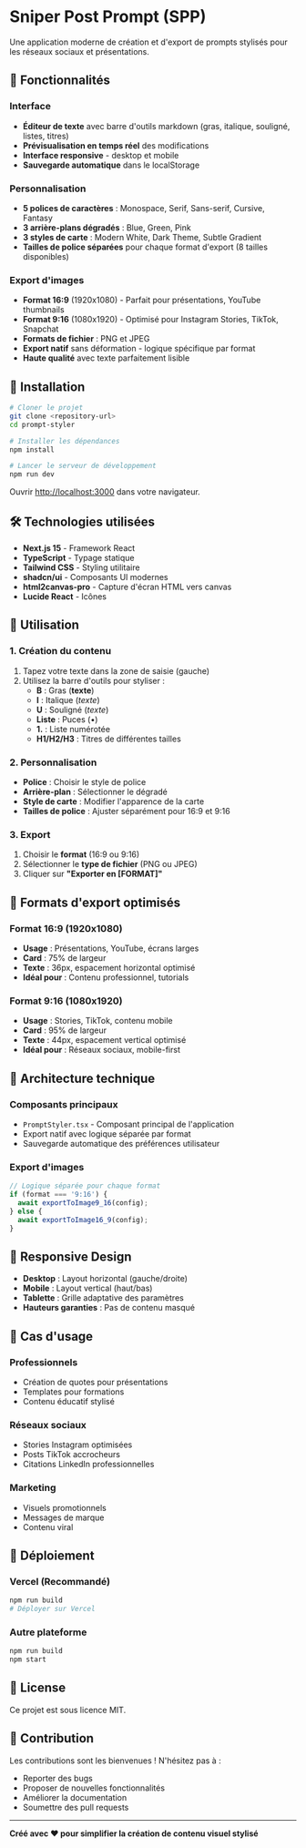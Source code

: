 # Sniper Post Prompt (SPP)

Une application moderne de création et d'export de prompts stylisés pour les réseaux sociaux et présentations.

## 🎯 Fonctionnalités

### Interface
- **Éditeur de texte** avec barre d'outils markdown (gras, italique, souligné, listes, titres)
- **Prévisualisation en temps réel** des modifications
- **Interface responsive** - desktop et mobile
- **Sauvegarde automatique** dans le localStorage

### Personnalisation
- **5 polices de caractères** : Monospace, Serif, Sans-serif, Cursive, Fantasy
- **3 arrière-plans dégradés** : Blue, Green, Pink
- **3 styles de carte** : Modern White, Dark Theme, Subtle Gradient
- **Tailles de police séparées** pour chaque format d'export (8 tailles disponibles)

### Export d'images
- **Format 16:9** (1920x1080) - Parfait pour présentations, YouTube thumbnails
- **Format 9:16** (1080x1920) - Optimisé pour Instagram Stories, TikTok, Snapchat
- **Formats de fichier** : PNG et JPEG
- **Export natif** sans déformation - logique spécifique par format
- **Haute qualité** avec texte parfaitement lisible

## 🚀 Installation

```bash
# Cloner le projet
git clone <repository-url>
cd prompt-styler

# Installer les dépendances
npm install

# Lancer le serveur de développement
npm run dev
```

Ouvrir [http://localhost:3000](http://localhost:3000) dans votre navigateur.

## 🛠️ Technologies utilisées

- **Next.js 15** - Framework React
- **TypeScript** - Typage statique
- **Tailwind CSS** - Styling utilitaire
- **shadcn/ui** - Composants UI modernes
- **html2canvas-pro** - Capture d'écran HTML vers canvas
- **Lucide React** - Icônes

## 📝 Utilisation

### 1. Création du contenu
1. Tapez votre texte dans la zone de saisie (gauche)
2. Utilisez la barre d'outils pour styliser :
   - **B** : Gras (**texte**)
   - **I** : Italique (*texte*)
   - **U** : Souligné (_texte_)
   - **Liste** : Puces (•)
   - **1.** : Liste numérotée
   - **H1/H2/H3** : Titres de différentes tailles

### 2. Personnalisation
- **Police** : Choisir le style de police
- **Arrière-plan** : Sélectionner le dégradé
- **Style de carte** : Modifier l'apparence de la carte
- **Tailles de police** : Ajuster séparément pour 16:9 et 9:16

### 3. Export
1. Choisir le **format** (16:9 ou 9:16)
2. Sélectionner le **type de fichier** (PNG ou JPEG)
3. Cliquer sur **"Exporter en [FORMAT]"**

## 🎨 Formats d'export optimisés

### Format 16:9 (1920x1080)
- **Usage** : Présentations, YouTube, écrans larges
- **Card** : 75% de largeur
- **Texte** : 36px, espacement horizontal optimisé
- **Idéal pour** : Contenu professionnel, tutorials

### Format 9:16 (1080x1920)
- **Usage** : Stories, TikTok, contenu mobile
- **Card** : 95% de largeur
- **Texte** : 44px, espacement vertical optimisé
- **Idéal pour** : Réseaux sociaux, mobile-first

## 🔧 Architecture technique

### Composants principaux
- `PromptStyler.tsx` - Composant principal de l'application
- Export natif avec logique séparée par format
- Sauvegarde automatique des préférences utilisateur

### Export d'images
```typescript
// Logique séparée pour chaque format
if (format === '9:16') {
  await exportToImage9_16(config);
} else {
  await exportToImage16_9(config);
}
```

## 📱 Responsive Design

- **Desktop** : Layout horizontal (gauche/droite)
- **Mobile** : Layout vertical (haut/bas)
- **Tablette** : Grille adaptative des paramètres
- **Hauteurs garanties** : Pas de contenu masqué

## 🎯 Cas d'usage

### Professionnels
- Création de quotes pour présentations
- Templates pour formations
- Contenu éducatif stylisé

### Réseaux sociaux
- Stories Instagram optimisées
- Posts TikTok accrocheurs
- Citations LinkedIn professionnelles

### Marketing
- Visuels promotionnels
- Messages de marque
- Contenu viral

## 🚀 Déploiement

### Vercel (Recommandé)
```bash
npm run build
# Déployer sur Vercel
```

### Autre plateforme
```bash
npm run build
npm start
```

## 📄 License

Ce projet est sous licence MIT.

## 🤝 Contribution

Les contributions sont les bienvenues ! N'hésitez pas à :
- Reporter des bugs
- Proposer de nouvelles fonctionnalités
- Améliorer la documentation
- Soumettre des pull requests

---

**Créé avec ❤️ pour simplifier la création de contenu visuel stylisé**
